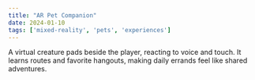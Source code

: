 ```yaml
---
title: "AR Pet Companion"
date: 2024-01-10
tags: ['mixed-reality', 'pets', 'experiences']
---
```


A virtual creature pads beside the player, reacting to voice and touch. It learns routes and favorite hangouts, making daily errands feel like shared adventures.

